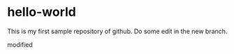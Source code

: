 # hello-world
This is my first sample repository of github.
Do some edit in the new branch.

modified

